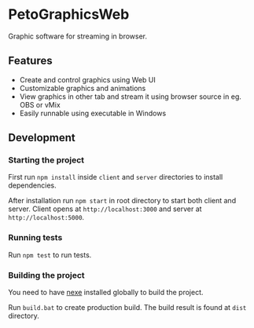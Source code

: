 # PetoGraphicsWeb
Graphic software for streaming in browser.

## Features

- Create and control graphics using Web UI
- Customizable graphics and animations
- View graphics in other tab and stream it using browser source in eg. OBS or vMix
- Easily runnable using executable in Windows

## Development

### Starting the project

First run `npm install` inside `client` and `server` directories to install dependencies.

After installation run `npm start` in root directory to start both client and server. Client opens at `http://localhost:3000` and server at `http://localhost:5000`.

### Running tests

Run `npm test` to run tests.

### Building the project

You need to have [nexe](https://github.com/nexe/nexe) installed globally to build the project.

Run `build.bat` to create production build. The build result is found at `dist` directory.
